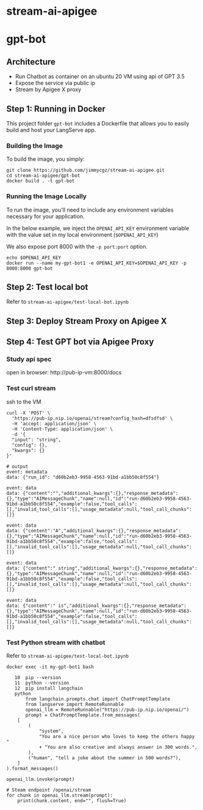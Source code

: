 # stream-ai-apigee

# gpt-bot

## Architecture
* Run Chatbot as container on an ubuntu 20 VM using api of GPT 3.5 
* Expose the service via public ip
* Stream by Apigee X proxy



## Step 1: Running in Docker

This project folder `gpt-bot` includes a Dockerfile that allows you to easily build and host your LangServe app.

### Building the Image

To build the image, you simply:

```shell
git clone https://github.com/jimmycgz/stream-ai-apigee.git
cd stream-ai-apigee/gpt-bot
docker build . -t gpt-bot
```

### Running the Image Locally

To run the image, you'll need to include any environment variables
necessary for your application.

In the below example, we inject the `OPENAI_API_KEY` environment
variable with the value set in my local environment
(`$OPENAI_API_KEY`)

We also expose port 8000 with the `-p port:port` option.

```shell
echo $OPENAI_API_KEY 
docker run --name my-gpt-bot1 -e OPENAI_API_KEY=$OPENAI_API_KEY -p 8000:8000 gpt-bot
```

## Step 2: Test local bot 
Refer to `stream-ai-apigee/test-local-bot.ipynb`

## Step 3: Deploy Stream Proxy on Apigee X

## Step 4: Test GPT bot via Apigee Proxy

### Study api spec
open in browser: http://pub-ip-vm:8000/docs

### Test curl stream

ssh to the VM

```
curl -X 'POST' \
  'https://pub-ip.nip.io/openai/stream?config_hash=dfsdfsd' \
  -H 'accept: application/json' \
  -H 'Content-Type: application/json' \
  -d '{
  "input": "string",
  "config": {},
  "kwargs": {}
}'

# output
event: metadata
data: {"run_id": "d60b2eb3-9958-4563-91bd-a1bb50c8f554"}

event: data
data: {"content":"","additional_kwargs":{},"response_metadata":{},"type":"AIMessageChunk","name":null,"id":"run-d60b2eb3-9958-4563-91bd-a1bb50c8f554","example":false,"tool_calls":[],"invalid_tool_calls":[],"usage_metadata":null,"tool_call_chunks":[]}

event: data
data: {"content":"A","additional_kwargs":{},"response_metadata":{},"type":"AIMessageChunk","name":null,"id":"run-d60b2eb3-9958-4563-91bd-a1bb50c8f554","example":false,"tool_calls":[],"invalid_tool_calls":[],"usage_metadata":null,"tool_call_chunks":[]}

event: data
data: {"content":" string","additional_kwargs":{},"response_metadata":{},"type":"AIMessageChunk","name":null,"id":"run-d60b2eb3-9958-4563-91bd-a1bb50c8f554","example":false,"tool_calls":[],"invalid_tool_calls":[],"usage_metadata":null,"tool_call_chunks":[]}

event: data
data: {"content":" is","additional_kwargs":{},"response_metadata":{},"type":"AIMessageChunk","name":null,"id":"run-d60b2eb3-9958-4563-91bd-a1bb50c8f554","example":false,"tool_calls":[],"invalid_tool_calls":[],"usage_metadata":null,"tool_call_chunks":[]}

```
### Test Python stream with chatbot

Refer to `stream-ai-apigee/test-local-bot.ipynb`
```
docker exec -it my-gpt-bot1 bash

   10  pip --version
   11  python --version
   12  pip install langchain
   python
       from langchain.prompts.chat import ChatPromptTemplate
       from langserve import RemoteRunnable
       openai_llm = RemoteRunnable("https://pub-ip.nip.io/openai/")
       prompt = ChatPromptTemplate.from_messages(
    [
        (
            "system",
            "You are a nice person who loves to keep the others happy "
            + "You are also creative and always answer in 300 words.",
        ),
        ("human", "tell a joke about the summer in 500 words?"),
    ]
).format_messages()

openai_llm.invoke(prompt)

# Steam endpoint /openai/stream
for chunk in openai_llm.stream(prompt):
    print(chunk.content, end="", flush=True)

```


